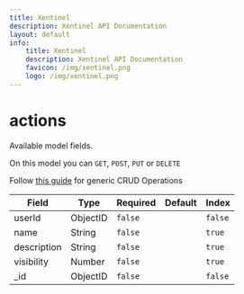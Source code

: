 ```yaml
---
title: Xentinel
description: Xentinel API Documentation
layout: default
info:
    title: Xentinel
    description: Xentinel API Documentation
    favicon: /img/xentinel.png
    logo: /img/xentinel.png
---
```

# actions

Available model fields.

On this model you can `GET`, `POST`, `PUT` or `DELETE`

Follow [this guide](/xentinel/crud) for generic CRUD Operations

|Field|Type|Required|Default|Index|
|---|---|---|---|---|
|userId|ObjectID|`false`||`false`|
|name|String|`false`||`true`|
|description|String|`false`||`true`|
|visibility|Number|`false`||`true`|
|_id|ObjectID|`false`||`false`|
